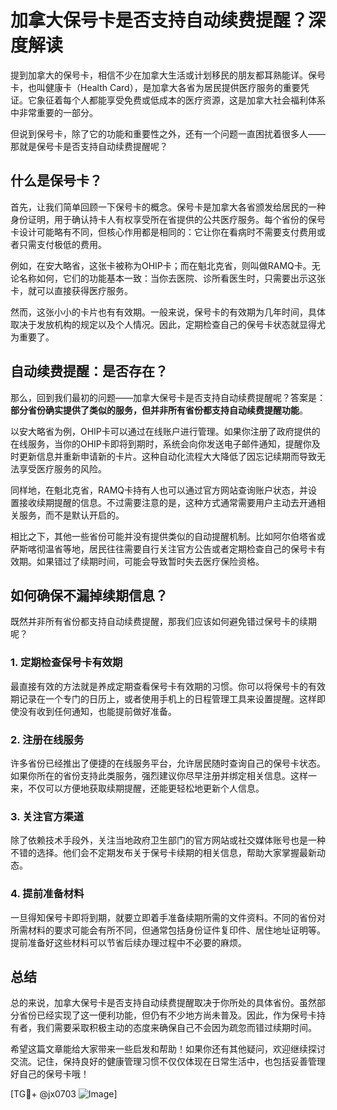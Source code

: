# 加拿大保号卡是否支持自动续费提醒？深度解读

提到加拿大的保号卡，相信不少在加拿大生活或计划移民的朋友都耳熟能详。保号卡，也叫健康卡（Health Card），是加拿大各省为居民提供医疗服务的重要凭证。它象征着每个人都能享受免费或低成本的医疗资源，这是加拿大社会福利体系中非常重要的一部分。

但说到保号卡，除了它的功能和重要性之外，还有一个问题一直困扰着很多人——那就是保号卡是否支持自动续费提醒呢？

## 什么是保号卡？

首先，让我们简单回顾一下保号卡的概念。保号卡是加拿大各省颁发给居民的一种身份证明，用于确认持卡人有权享受所在省提供的公共医疗服务。每个省份的保号卡设计可能略有不同，但核心作用都是相同的：它让你在看病时不需要支付费用或者只需支付极低的费用。

例如，在安大略省，这张卡被称为OHIP卡；而在魁北克省，则叫做RAMQ卡。无论名称如何，它们的功能基本一致：当你去医院、诊所看医生时，只需要出示这张卡，就可以直接获得医疗服务。

然而，这张小小的卡片也有有效期。一般来说，保号卡的有效期为几年时间，具体取决于发放机构的规定以及个人情况。因此，定期检查自己的保号卡状态就显得尤为重要了。

## 自动续费提醒：是否存在？

那么，回到我们最初的问题——加拿大保号卡是否支持自动续费提醒呢？答案是：**部分省份确实提供了类似的服务，但并非所有省份都支持自动续费提醒功能**。

以安大略省为例，OHIP卡可以通过在线账户进行管理。如果你注册了政府提供的在线服务，当你的OHIP卡即将到期时，系统会向你发送电子邮件通知，提醒你及时更新信息并重新申请新的卡片。这种自动化流程大大降低了因忘记续期而导致无法享受医疗服务的风险。

同样地，在魁北克省，RAMQ卡持有人也可以通过官方网站查询账户状态，并设置接收续期提醒的信息。不过需要注意的是，这种方式通常需要用户主动去开通相关服务，而不是默认开启的。

相比之下，其他一些省份可能并没有提供类似的自动提醒机制。比如阿尔伯塔省或萨斯喀彻温省等地，居民往往需要自行关注官方公告或者定期检查自己的保号卡有效期。如果错过了续期时间，可能会导致暂时失去医疗保险资格。

## 如何确保不漏掉续期信息？

既然并非所有省份都支持自动续费提醒，那我们应该如何避免错过保号卡的续期呢？

### 1. 定期检查保号卡有效期
最直接有效的方法就是养成定期查看保号卡有效期的习惯。你可以将保号卡的有效期记录在一个专门的日历上，或者使用手机上的日程管理工具来设置提醒。这样即使没有收到任何通知，也能提前做好准备。

### 2. 注册在线服务
许多省份已经推出了便捷的在线服务平台，允许居民随时查询自己的保号卡状态。如果你所在的省份支持此类服务，强烈建议你尽早注册并绑定相关信息。这样一来，不仅可以方便地获取续期提醒，还能更轻松地更新个人信息。

### 3. 关注官方渠道
除了依赖技术手段外，关注当地政府卫生部门的官方网站或社交媒体账号也是一种不错的选择。他们会不定期发布关于保号卡续期的相关信息，帮助大家掌握最新动态。

### 4. 提前准备材料
一旦得知保号卡即将到期，就要立即着手准备续期所需的文件资料。不同的省份对所需材料的要求可能会有所不同，但通常包括身份证件复印件、居住地址证明等。提前准备好这些材料可以节省后续办理过程中不必要的麻烦。

## 总结

总的来说，加拿大保号卡是否支持自动续费提醒取决于你所处的具体省份。虽然部分省份已经实现了这一便利功能，但仍有不少地方尚未普及。因此，作为保号卡持有者，我们需要采取积极主动的态度来确保自己不会因为疏忽而错过续期时间。

希望这篇文章能给大家带来一些启发和帮助！如果你还有其他疑问，欢迎继续探讨交流。记住，保持良好的健康管理习惯不仅仅体现在日常生活中，也包括妥善管理好自己的保号卡哦！

[TG💪+ @jx0703 ![Image](https://github.com/user-attachments/assets/dbca1d08-cadb-493c-b0ec-ad6f7a83f270)]